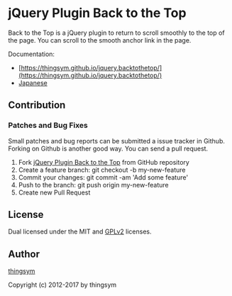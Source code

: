 # jQuery Plugin Back to the Top

Back to the Top is a jQuery plugin to return to scroll smoothly to the top of the page. You can scroll to the smooth anchor link in the page.

Documentation:

* [https://thingsym.github.io/jquery.backtothetop/](https://thingsym.github.io/jquery.backtothetop/)
* [Japanese](https://thingsym.github.io/jquery.backtothetop/index-ja.html)

## Contribution

### Patches and Bug Fixes

Small patches and bug reports can be submitted a issue tracker in Github. Forking on Github is another good way. You can send a pull request.

1. Fork [jQuery Plugin Back to the Top](https://thingsym.github.io/jquery.backtothetop/) from GitHub repository
2. Create a feature branch: git checkout -b my-new-feature
3. Commit your changes: git commit -am 'Add some feature'
4. Push to the branch: git push origin my-new-feature
5. Create new Pull Request

## License

Dual licensed under the MIT and [GPLv2](https://www.gnu.org/licenses/gpl-2.0.html) licenses.

## Author

[thingsym](https://github.com/thingsym)

Copyright (c) 2012-2017 by thingsym
